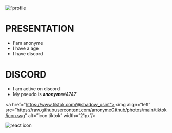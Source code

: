 <p align=”center”>
<img width=”150" height=”150" src="https://avatars.githubusercontent.com/u/116027312?s=400&u=83f1e1511eb1fa417a6aed1d039ea198484d4385&v=4" alt=”profile picture”> </p>

# PRESENTATION
- I'am anonyme
- I have a age
- I have discord

# DISCORD
- I am active on discord
- My pseudo is 𝒂𝒏𝒐𝒏𝒚𝒎𝒆#4747


<a href=”https://www.tiktok.com/@shadow_osint"><img align=”left” src=”https://raw.githubusercontent.com/anonymeGithub/photos/main/tiktok/icon.svg" alt=”icon tiktok” width=”21px”/></a>

![react icon](https://img.shields.io/badge/Code-React-informational?style=flat&logo=react&color=61DAFB)

                                                                                                                          
                                                                                                                          
